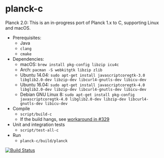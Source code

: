 # planck-c

Planck 2.0: This is an in-progress port of Planck 1.x to C, supporting Linux and macOS.

- Prerequisites: 
  - Java
  - `clang`
  - `cmake`
- Dependencies:
  - macOS: `brew install pkg-config libzip icu4c`
  - Arch: `pacman -S webkitgtk libzip zlib`
  - Ubuntu 14.04: `sudo apt-get install javascriptcoregtk-3.0 libglib2.0-dev libzip-dev libcurl4-gnutls-dev libicu-dev`
  - Ubuntu 16.04: `sudo apt-get install javascriptcoregtk-4.0 libglib2.0-dev libzip-dev libcurl4-gnutls-dev libicu-dev`
  - Debian GNU Linux 8: `sudo apt-get install pkg-config javascriptcoregtk-4.0 libglib2.0-dev libzip-dev libcurl4-gnutls-dev libicu-dev`
- Compile
  - `script/build-c`
  - If the build hangs, see [workaround in #329](https://github.com/mfikes/planck/issues/329#issuecomment-257116266)
- Unit and integration tests
  - `script/test-all-c`
- Run
  - `planck-c/build/planck`

[![Build Status](https://travis-ci.org/mfikes/planck.svg?branch=master)](https://travis-ci.org/mfikes/planck)
